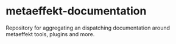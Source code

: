 # metaeffekt-documentation
Repository for aggregating an dispatching documentation around metaeffekt tools, plugins and more.
